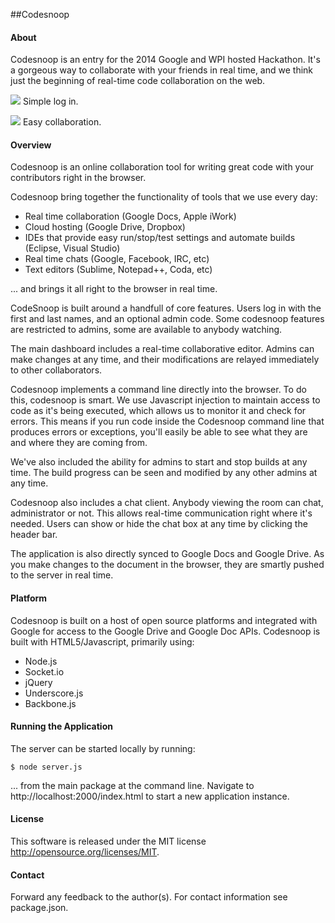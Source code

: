 ##Codesnoop

#### About

Codesnoop is an entry for the 2014 Google and WPI hosted Hackathon. It's a gorgeous way to collaborate with your friends in real time, and we think just the beginning of real-time code collaboration on the web.

![](http://i.imgur.com/x94NgCs.jpg)
Simple log in.

![](http://i.imgur.com/n1DnwdN.png)
Easy collaboration.

#### Overview

Codesnoop is an online collaboration tool for writing great code with your contributors right in the browser.

Codesnoop bring together the functionality of tools that we use every day:

* Real time collaboration (Google Docs, Apple iWork)
* Cloud hosting (Google Drive, Dropbox)
* IDEs that provide easy run/stop/test settings and automate builds (Eclipse, Visual Studio)
* Real time chats (Google, Facebook, IRC, etc)
* Text editors (Sublime, Notepad++, Coda, etc)

... and brings it all right to the browser in real time.

CodeSnoop is built around a handfull of core features. Users log in with the first and last names, and an optional admin code. Some codesnoop features are restricted to admins, some are available to anybody watching.

The main dashboard includes a real-time collaborative editor. Admins can make changes at any time, and their modifications are relayed immediately to other collaborators. 

Codesnoop implements a command line directly into the browser. To do this, codesnoop is smart. We use Javascript injection to maintain access to code as it's being executed, which allows us to monitor it and check for errors. This means if you run code inside the Codesnoop command line that produces errors or exceptions, you'll easily be able to see what they are and where they are coming from.

We've also included the ability for admins to start and stop builds at any time. The build progress can be seen and modified by any other admins at any time.

Codesnoop also includes a chat client. Anybody viewing the room can chat, administrator or not. This allows real-time communication right where it's needed. Users can show or hide the chat box at any time by clicking the header bar.

The application is also directly synced to Google Docs and Google Drive. As you make changes to the document in the browser, they are smartly pushed to the server in real time.


#### Platform

Codesnoop is built on a host of open source platforms and integrated with Google for access to the Google Drive and Google Doc APIs. Codesnoop is built with HTML5/Javascript, primarily using:
* Node.js
* Socket.io
* jQuery
* Underscore.js
* Backbone.js


#### Running the Application

The server can be started locally by running:

```$ node server.js```

... from the main package at the command line. Navigate to http://localhost:2000/index.html to start a new application instance.


#### License

This software is released under the MIT license http://opensource.org/licenses/MIT.

#### Contact

Forward any feedback to the author(s). For contact information see package.json.



